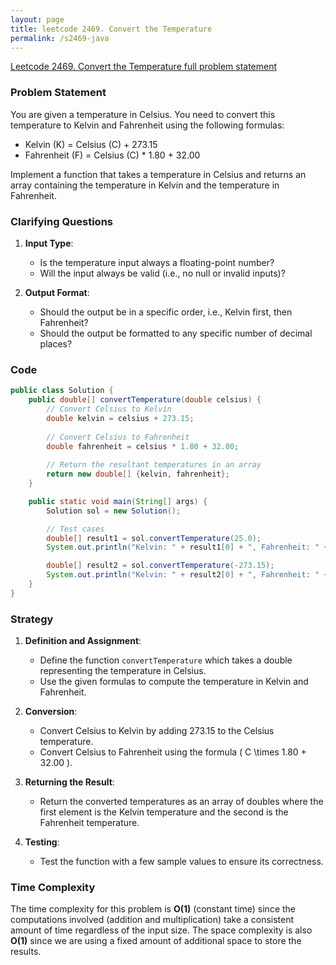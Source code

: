 ```yaml
---
layout: page
title: leetcode 2469. Convert the Temperature
permalink: /s2469-java
---
```

[Leetcode 2469. Convert the Temperature full problem statement](https://algoadvance.github.io/algoadvance/l2469)
### Problem Statement

You are given a temperature in Celsius. You need to convert this temperature to Kelvin and Fahrenheit using the following formulas:

- Kelvin (K) = Celsius (C) + 273.15
- Fahrenheit (F) = Celsius (C) * 1.80 + 32.00

Implement a function that takes a temperature in Celsius and returns an array containing the temperature in Kelvin and the temperature in Fahrenheit.

### Clarifying Questions

1. **Input Type**:
   - Is the temperature input always a floating-point number?
   - Will the input always be valid (i.e., no null or invalid inputs)?

2. **Output Format**:
   - Should the output be in a specific order, i.e., Kelvin first, then Fahrenheit?
   - Should the output be formatted to any specific number of decimal places?

### Code

```java
public class Solution {
    public double[] convertTemperature(double celsius) {
        // Convert Celsius to Kelvin
        double kelvin = celsius + 273.15;
        
        // Convert Celsius to Fahrenheit
        double fahrenheit = celsius * 1.80 + 32.00;
        
        // Return the resultant temperatures in an array
        return new double[] {kelvin, fahrenheit};
    }

    public static void main(String[] args) {
        Solution sol = new Solution();

        // Test cases
        double[] result1 = sol.convertTemperature(25.0);
        System.out.println("Kelvin: " + result1[0] + ", Fahrenheit: " + result1[1]);  // Expected: Kelvin: 298.15, Fahrenheit: 77.00

        double[] result2 = sol.convertTemperature(-273.15);
        System.out.println("Kelvin: " + result2[0] + ", Fahrenheit: " + result2[1]);  // Expected: Kelvin: 0.00, Fahrenheit: -459.67
    }
}
```

### Strategy

1. **Definition and Assignment**:
   - Define the function `convertTemperature` which takes a double representing the temperature in Celsius.
   - Use the given formulas to compute the temperature in Kelvin and Fahrenheit.

2. **Conversion**:
   - Convert Celsius to Kelvin by adding 273.15 to the Celsius temperature.
   - Convert Celsius to Fahrenheit using the formula \( C \times 1.80 + 32.00 \).

3. **Returning the Result**:
   - Return the converted temperatures as an array of doubles where the first element is the Kelvin temperature and the second is the Fahrenheit temperature.

4. **Testing**:
   - Test the function with a few sample values to ensure its correctness.

### Time Complexity

The time complexity for this problem is **O(1)** (constant time) since the computations involved (addition and multiplication) take a consistent amount of time regardless of the input size. The space complexity is also **O(1)** since we are using a fixed amount of additional space to store the results.